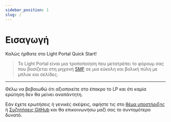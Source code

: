 ```yaml
---
sidebar_position: 1
slug: /
---
```


# Εισαγωγή

Καλώς ήρθατε στο Light Portal Quick Start!

> Το Light Portal είναι μια τροποποίηση που μετατρέπει το φόρουμ σας που βασίζεται στη μηχανή [SMF](https://www.simplemachines.org) σε μια εύκολη και βολική πύλη με μπλοκ και σελίδες.

---

Θέλω να βεβαιωθώ ότι αξιοποιείτε στο έπακρο το LP και ότι καμία ερώτηση δεν θα μείνει αναπάντητη.

Εάν έχετε ερωτήσεις ή γενικές σκέψεις, αφήστε τις στο [θέμα υποστήριξης](https://www.simplemachines.org/community/index.php?topic=572393.0) ή [Συζητήσεις GitHub](https://github.com/dragomano/Light-Portal/discussions) και θα επικοινωνήσω μαζί σας το συντομότερο δυνατό.
